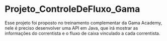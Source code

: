 # Projeto_ControleDeFluxo_Gama

Esse projeto foi proposto no treinamento complementar da Gama Academy, nele é preciso desenvolver uma API em Java, que irá mostrar as informações do correntista e o fluxo de caixa 
vinculado a cada correntista.
